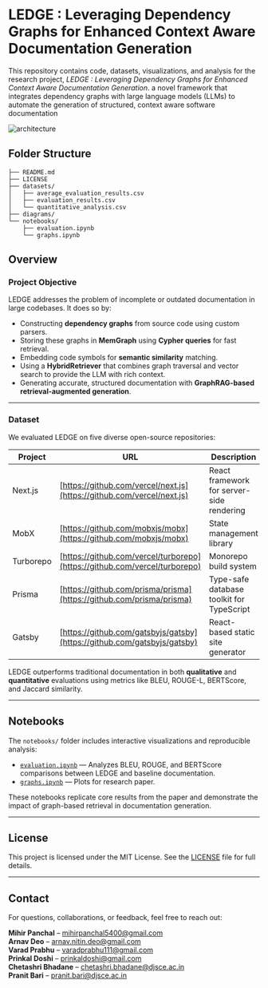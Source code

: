 # LEDGE : Leveraging Dependency Graphs for Enhanced Context Aware Documentation Generation
This repository contains code, datasets, visualizations, and analysis for the research project, *LEDGE : Leveraging Dependency Graphs for Enhanced Context Aware Documentation Generation*. a novel framework that integrates dependency graphs with large language models (LLMs) to automate the generation of structured, context aware software documentation

![architecture](https://github.com/user-attachments/assets/68d4864f-b4c2-40a9-b78d-1a0890c4063e)


## Folder Structure

```plaintext
├── README.md
├── LICENSE
├── datasets/
│   ├── average_evaluation_results.csv
│   ├── evaluation_results.csv
│   └── quantitative_analysis.csv
├── diagrams/
└── notebooks/
    ├── evaluation.ipynb
    └── graphs.ipynb
```

## Overview

### Project Objective

LEDGE addresses the problem of incomplete or outdated documentation in large codebases. It does so by:

* Constructing **dependency graphs** from source code using custom parsers.
* Storing these graphs in **MemGraph** using **Cypher queries** for fast retrieval.
* Embedding code symbols for **semantic similarity** matching.
* Using a **HybridRetriever** that combines graph traversal and vector search to provide the LLM with rich context.
* Generating accurate, structured documentation with **GraphRAG-based retrieval-augmented generation**.

---

### Dataset

We evaluated LEDGE on five diverse open-source repositories:

| Project   | URL                                                                        | Description                               |
| --------- | -------------------------------------------------------------------------- | ----------------------------------------- |
| Next.js   | [https://github.com/vercel/next.js](https://github.com/vercel/next.js)     | React framework for server-side rendering |
| MobX      | [https://github.com/mobxjs/mobx](https://github.com/mobxjs/mobx)           | State management library                  |
| Turborepo | [https://github.com/vercel/turborepo](https://github.com/vercel/turborepo) | Monorepo build system                     |
| Prisma    | [https://github.com/prisma/prisma](https://github.com/prisma/prisma)       | Type-safe database toolkit for TypeScript |
| Gatsby    | [https://github.com/gatsbyjs/gatsby](https://github.com/gatsbyjs/gatsby)   | React-based static site generator         |

LEDGE outperforms traditional documentation in both **qualitative** and **quantitative** evaluations using metrics like BLEU, ROUGE-L, BERTScore, and Jaccard similarity.

---

## Notebooks

The `notebooks/` folder includes interactive visualizations and reproducible analysis:

* [`evaluation.ipynb`](notebooks/evaluation.ipynb) — Analyzes BLEU, ROUGE, and BERTScore comparisons between LEDGE and baseline documentation.
* [`graphs.ipynb`](notebooks/graphs.ipynb) — Plots for research paper.

These notebooks replicate core results from the paper and demonstrate the impact of graph-based retrieval in documentation generation.

---

## License

This project is licensed under the MIT License. See the [LICENSE](./LICENSE) file for full details.

---

## Contact

For questions, collaborations, or feedback, feel free to reach out:

**Mihir Panchal** – [mihirpanchal5400@gmail.com](mailto:mihirpanchal5400@gmail.com) <br>
**Arnav Deo** – [arnav.nitin.deo@gmail.com](mailto:arnav.nitin.deo@gmail.com) <br>
**Varad Prabhu** – [varadprabhu111@gmail.com](mailto:varadprabhu111@gmail.com) <br>
**Prinkal Doshi** – [prinkaldoshi@gmail.com](mailto:prinkaldoshi@gmail.com) <br>
**Chetashri Bhadane** – [chetashri.bhadane@djsce.ac.in](mailto:chetashri.bhadane@djsce.ac.in) <br>
**Pranit Bari** – [pranit.bari@djsce.ac.in](mailto:pranit.bari@djsce.ac.in) <br>

